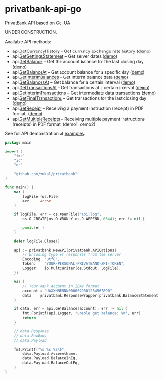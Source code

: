 # privatbank-api-go
PrivatBank API based on Go. [UA](README.UA.md)

UNDER CONSTRUCTION.

Available API methods:
- api.[GetCurrencyHistory](api_currency.go#L123)       – Get currency exchange rate history ([demo](./examples/presentation.go#L180))
- api.[GetSettingsStatement](api_statements.go#L166)   – Get server dates ([demo](./examples/presentation.go#L36))
- api.[GetBalance](api_statements.go#L206)             – Get the account balance for the last closing day ([demo](./examples/presentation.go#L164))
- api.[GetBalanceAt](api_statements.go#L252)           – Get account balance for a specific day ([demo](./examples/presentation.go#L110))
- api.[GetInterimBalances](api_statements.go#L310)     – Get interim balance data ([demo](./examples/presentation.go#L146))
- api.[GetBalancesAt](api_statements.go#L342)          – Get balance for a certain interval ([demo](./examples/presentation.go#L127))
- api.[GetTransactionsAt](api_statements.go#L377)      – Get transactions at a certain interval ([demo](./examples/presentation.go#L52))
- api.[GetInterimTransactions](api_statements.go#L401) – Get intermediate data transactions ([demo](./examples/presentation.go#L72))
- api.[GetFinalTransactions](api_statements.go#L427)   – Get transactions for the last closing day ([demo](./examples/presentation.go#L90))
- api.[GetReceipt](api_payment.go#L32)                 – Receiving a payment instruction (receipt) in PDF format. ([demo](./examples/presentation.go#L310))
- api.[GetMultipleReceipts](api_payment.go#L76)        – Receiving multiple payment instructions (receipts) in PDF format. ([demo1](./examples/presentation.go#L345), [demo2](./examples/presentation.go#L395))

See full API demonstration at [examples](./examples/).

```go
package main

import (
	"fmt"
	"io"
	"os"

	"github.com/yukal/privatbank"
)

func main() {
	var (
		logFile *os.File
		err     error
	)

	if logFile, err = os.OpenFile("api.log",
		os.O_CREATE|os.O_WRONLY|os.O_APPEND, 0644); err != nil {

		panic(err)
	}

	defer logFile.Close()

	api := privatbank.NewAPI(privatbank.APIOptions{
        // Encoding type of responses from the server
		Encoding: "utf8",
		Token:    "YOUR-PERSONAL-PRIVATBANK-API-TOKEN",
		Logger:   io.MultiWriter(os.Stdout, logFile),
	})

	var (
        // Your bank account in IBAN format
		account = "UAXXNNNNNN0000029001234567890"
		data    privatbank.ResponseWrapper[privatbank.BalanceStatement]
	)

	if data, err = api.GetBalance(account); err != nil {
		fmt.Fprintf(api.Logger, "unable get balance: %v", err)
		return
	}

	// data.Response
	// data.RawBody
	// data.Payload

	fmt.Printf("%s %s %s\b",
		data.Payload.AccountName,
		data.Payload.BalanceInEq,
		data.Payload.BalanceOutEq,
	)
}
```
